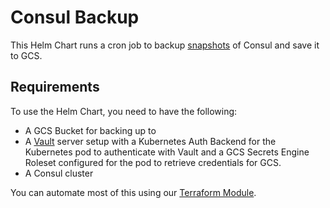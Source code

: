 # Consul Backup

This Helm Chart runs a cron job to backup
[snapshots](https://www.consul.io/docs/commands/snapshot.html) of Consul and save it to
GCS.

## Requirements

To use the Helm Chart, you need to have the following:

- A GCS Bucket for backing up to
- A [Vault](https://www.vaultproject.io/) server setup with a Kubernetes Auth Backend for the
    Kubernetes pod to authenticate with Vault and a GCS Secrets Engine Roleset configured for
    the pod to retrieve credentials for GCS.
- A Consul cluster

You can automate most of this using our
[Terraform Module](https://github.com/basisai/terraform-modules-gcp/blob/master/modules/consul_backup).
